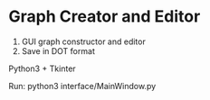 # Graph Creator and Editor

1) GUI graph constructor and editor
2) Save in DOT format

Python3 + Tkinter

Run: python3 interface/MainWindow.py


